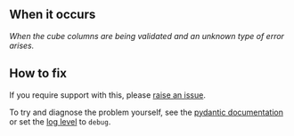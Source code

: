 ## When it occurs

_When the cube columns are being validated and an unknown type of error arises._

## How to fix

If you require support with this, please [raise an issue](../../raise-issue.md).

To try and diagnose the problem yourself, see the [pydantic documentation](https://pydantic-docs.helpmanual.io/) or set the [log level](../../command-line/logging.md#options) to `debug`.
